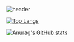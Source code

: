 
![header](https://capsule-render.vercel.app/api?type=cylinder&color=timeAuto&height=200&section=header&text=Cheolhyeon's%20GitHub&fontSize=60)

[![Top Langs](https://github-readme-stats.vercel.app/api/top-langs/?username=kkcchh9999&show_icons=true&theme=darcula)](https://github.com/kkcchh9999/github-readme-stats)

[![Anurag's GitHub stats](https://github-readme-stats.vercel.app/api?username=kkcchh9999&show_icons=true&theme=darcula)](https://github.com/kkcchh9999/github-readme-stats)

<!--
**kkcchh9999/kkcchh9999** is a ✨ _special_ ✨ repository because its `README.md` (this file) appears on your GitHub profile.

Here are some ideas to get you started:

- 🔭 I’m currently working on ...
- 🌱 I’m currently learning ...
- 👯 I’m looking to collaborate on ...
- 🤔 I’m looking for help with ...
- 💬 Ask me about ...
- 📫 How to reach me: ...
- 😄 Pronouns: ...
- ⚡ Fun fact: ...
-->
